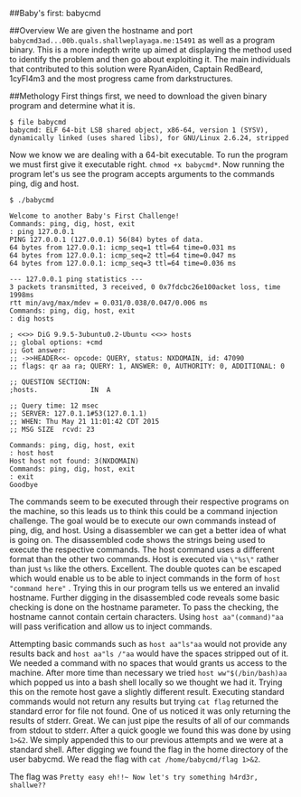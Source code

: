 ##Baby's first: babycmd

##Overview
We are given the hostname and port ```babycmd3ad...00b.quals.shallweplayaga.me:15491``` 
as well as a program binary. This is a more indepth write up aimed at displaying the 
method used to identify the problem and then go about exploiting it. The main individuals 
that contributed to this solution were RyanAiden, Captain RedBeard, 1cyFl4m3 and the most 
progress came from darkstructures.

##Methology
First things first, we need to download the given binary program and determine what 
it is. 

```
$ file babycmd 
babycmd: ELF 64-bit LSB shared object, x86-64, version 1 (SYSV), dynamically linked (uses shared libs), for GNU/Linux 2.6.24, stripped
```

Now we know we are dealing with a 64-bit executable. To run the program we must first give it executable right.
```chmod +x babycmd*```. Now running the program let's us see the program accepts arguments to the commands ping, dig and host.
```
$ ./babycmd 

Welcome to another Baby's First Challenge!
Commands: ping, dig, host, exit
: ping 127.0.0.1
PING 127.0.0.1 (127.0.0.1) 56(84) bytes of data.
64 bytes from 127.0.0.1: icmp_seq=1 ttl=64 time=0.031 ms
64 bytes from 127.0.0.1: icmp_seq=2 ttl=64 time=0.047 ms
64 bytes from 127.0.0.1: icmp_seq=3 ttl=64 time=0.036 ms

--- 127.0.0.1 ping statistics ---
3 packets transmitted, 3 received, 0 0x7fdcbc26e100acket loss, time 1998ms
rtt min/avg/max/mdev = 0.031/0.038/0.047/0.006 ms
Commands: ping, dig, host, exit
: dig hosts

; <<>> DiG 9.9.5-3ubuntu0.2-Ubuntu <<>> hosts
;; global options: +cmd
;; Got answer:
;; ->>HEADER<<- opcode: QUERY, status: NXDOMAIN, id: 47090
;; flags: qr aa ra; QUERY: 1, ANSWER: 0, AUTHORITY: 0, ADDITIONAL: 0

;; QUESTION SECTION:
;hosts.				IN	A

;; Query time: 12 msec
;; SERVER: 127.0.1.1#53(127.0.1.1)
;; WHEN: Thu May 21 11:01:42 CDT 2015
;; MSG SIZE  rcvd: 23

Commands: ping, dig, host, exit
: host host
Host host not found: 3(NXDOMAIN)
Commands: ping, dig, host, exit
: exit
Goodbye
```

The commands seem to be executed through their respective programs on the machine, so this leads us to think this 
could be a command injection challenge. The goal would be to execute our own commands instead of 
ping, dig, and host. Using a disassembler we can get a better idea of what is going on. The disassembled 
code shows the strings being used to execute the respective commands. The host command uses a different format 
than the other two commands. Host is executed via ```\"%s\"``` rather than just ```%s``` like the others. Excellent. 
The double quotes can be escaped which would enable us to be able to 
inject commands in the form of ``` host "command here" ``` . Trying this in our program tells us 
we entered an invalid hostname. Further digging in the disassembled code reveals some basic checking 
is done on the hostname parameter. To pass the checking, the hostname cannot contain certain characters. 
Using ``` host aa"(command)"aa ``` will pass verification and allow us to inject commands. 

Attempting basic commands such as ``` host aa"ls"aa ``` would not provide any results back and 
``` host aa"ls /"aa ``` would have the spaces stripped out of it. We needed a command with no 
spaces that would grants us access to the machine. After more time than necessary we tried 
``` host ww"$(/bin/bash)aa ``` which popped us into a bash shell locally so we thought we 
had it. Trying this on the remote host gave a slightly different result. Executing standard commands 
would not return any results but trying ``` cat flag ``` returned the standard error for file 
not found. One of us noticed it was only returning the results of stderr. Great. We can just 
pipe the results of all of our commands from stdout to stderr. After a quick google we found 
this was done by using ```1>&2```. We simply appended this to our previous attempts and we 
were at a standard shell. After digging we found the flag in the home directory of the user 
babycmd. We read the flag with ``` cat /home/babycmd/flag 1>&2 ```.

The flag was ``` Pretty easy eh!!~ Now let's try something h4rd3r, shallwe?? ```

